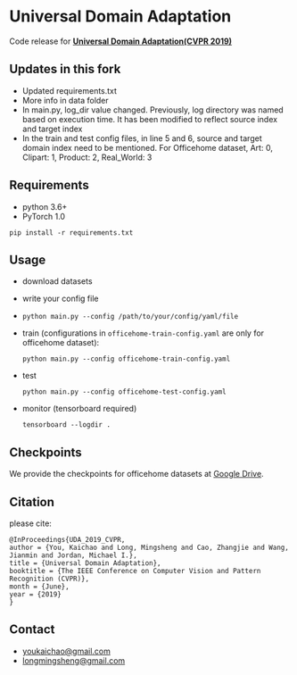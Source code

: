 # Universal Domain Adaptation

Code release for  **[Universal Domain Adaptation(CVPR 2019)](https://youkaichao.github.io/files/cvpr2019/1628.pdf)** 

## Updates in this fork
- Updated requirements.txt
- More info in data folder
- In main.py, log_dir value changed. Previously, log directory was named based on execution time. It has been modified to reflect source index and target index
- In the train and test config files, in line 5 and 6, source and target domain index need to be mentioned. For Officehome dataset, Art: 0, Clipart: 1, Product: 2, Real_World: 3


## Requirements
- python 3.6+
- PyTorch 1.0

`pip install -r requirements.txt`

## Usage

- download datasets

- write your config file

- `python main.py --config /path/to/your/config/yaml/file`

- train (configurations in `officehome-train-config.yaml` are only for officehome dataset):

  `python main.py --config officehome-train-config.yaml`

- test

  `python main.py --config officehome-test-config.yaml`
  
- monitor (tensorboard required)

  `tensorboard --logdir .`

## Checkpoints

We provide the checkpoints for officehome datasets at [Google Drive](https://drive.google.com/drive/folders/1Kw3Lfw4dPdTZ8RQ1cUQVDpE5odp8th7J?usp=sharing).

## Citation
please cite:
```
@InProceedings{UDA_2019_CVPR,
author = {You, Kaichao and Long, Mingsheng and Cao, Zhangjie and Wang, Jianmin and Jordan, Michael I.},
title = {Universal Domain Adaptation},
booktitle = {The IEEE Conference on Computer Vision and Pattern Recognition (CVPR)},
month = {June},
year = {2019}
}
```

## Contact
- youkaichao@gmail.com
- longmingsheng@gmail.com
